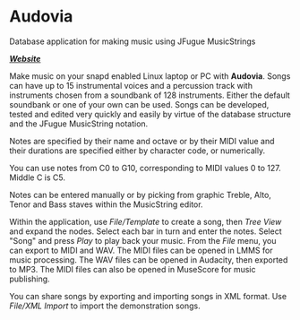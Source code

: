 # Audovia
Database application for making music using JFugue MusicStrings

**_[Website](https://songbase.github.io/)_**

Make music on your snapd enabled Linux laptop or PC with **Audovia**.  Songs can have up to 15 instrumental voices and a percussion track with instruments chosen from a soundbank of 128 instruments.  Either the default soundbank or one of your own can be used.  Songs can be developed, tested and edited very quickly and easily by virtue of the database structure and the JFugue MusicString notation.

Notes are specified by their name and octave or by their MIDI value and their durations are specified either by character code, or numerically.

You can use notes from C0 to G10, corresponding to MIDI values 0 to 127.  Middle C is C5.

Notes can be entered manually or by picking from graphic Treble, Alto, Tenor and Bass staves within the MusicString editor.

Within the application, use *File/Template* to create a song, then *Tree View* and expand the nodes.  Select each bar in turn and enter the notes.  Select "Song" and press *Play* to play back your music.  From the *File* menu, you can export to MIDI and WAV.  The MIDI files can be opened in LMMS for music processing.  The WAV files can be opened in Audacity, then exported to MP3.  The MIDI files can also be opened in MuseScore for music publishing.

You can share songs by exporting and importing songs in XML format.  Use *File/XML Import* to import the demonstration songs.

